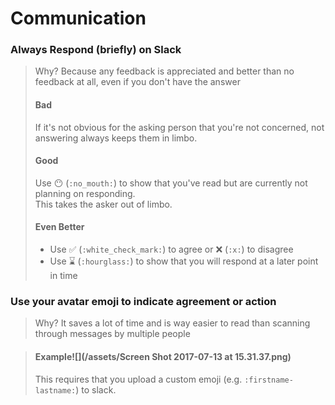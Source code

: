 # Communication

### **Always Respond \(briefly\) on Slack**

> Why? Because any feedback is appreciated and better than no feedback at all, even if you don't have the answer
>
> #### Bad
>
> If it's not obvious for the asking person that you're not concerned, not answering always keeps them in limbo.
>
> #### Good
>
> Use 😶 \(`:no_mouth:`\) to show that you've read but are currently not planning on responding.  
> This takes the asker out of limbo.
>
> #### Even Better
>
> * Use ✅ \(`:white_check_mark:`\) to agree or ❌ \(`:x:`\) to disagree
> * Use ⌛️ \(`:hourglass:`\) to show that you will respond at a later point in time

### Use your avatar emoji to indicate agreement or action

> Why? It saves a lot of time and is way easier to read than scanning through messages by multiple people

> #### Example![](/assets/Screen Shot 2017-07-13 at 15.31.37.png)
>
> This requires that you upload a custom emoji \(e.g. `:firstname-lastname:`\)  to slack.





